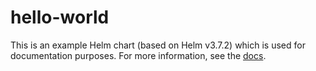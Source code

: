 # hello-world

This is an example Helm chart (based on Helm v3.7.2) which is used for documentation purposes. For more information, see the [docs](https://docs.bitnami.com/kubernetes/how-to/create-your-first-helm-chart/).
